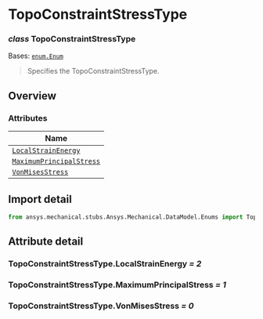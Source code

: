 # TopoConstraintStressType

<a id="TopoConstraintStressType"></a>

### *class* TopoConstraintStressType

Bases: [`enum.Enum`](https://docs.python.org/3/library/enum.html#enum.Enum)

> Specifies the TopoConstraintStressType.

> <!-- !! processed by numpydoc !! -->

<a id="overview"></a>

## Overview

### Attributes

| Name |
| --------------------------------------------------------------------------------------------------------------------------------------- |
| [`LocalStrainEnergy`](#TopoConstraintStressType.LocalStrainEnergy) |
| [`MaximumPrincipalStress`](./../../../ACT/Automation/Mechanical/Results/StressResults/MaximumPrincipalStress.md#MaximumPrincipalStress) |
| [`VonMisesStress`](#TopoConstraintStressType.VonMisesStress) |

<a id="import-detail"></a>

## Import detail

```python
from ansys.mechanical.stubs.Ansys.Mechanical.DataModel.Enums import TopoConstraintStressType
```

<a id="attribute-detail"></a>

## Attribute detail

<a id="TopoConstraintStressType.LocalStrainEnergy"></a>

### TopoConstraintStressType.LocalStrainEnergy *= 2*

<a id="TopoConstraintStressType.MaximumPrincipalStress"></a>

### TopoConstraintStressType.MaximumPrincipalStress *= 1*

<a id="TopoConstraintStressType.VonMisesStress"></a>

### TopoConstraintStressType.VonMisesStress *= 0*
